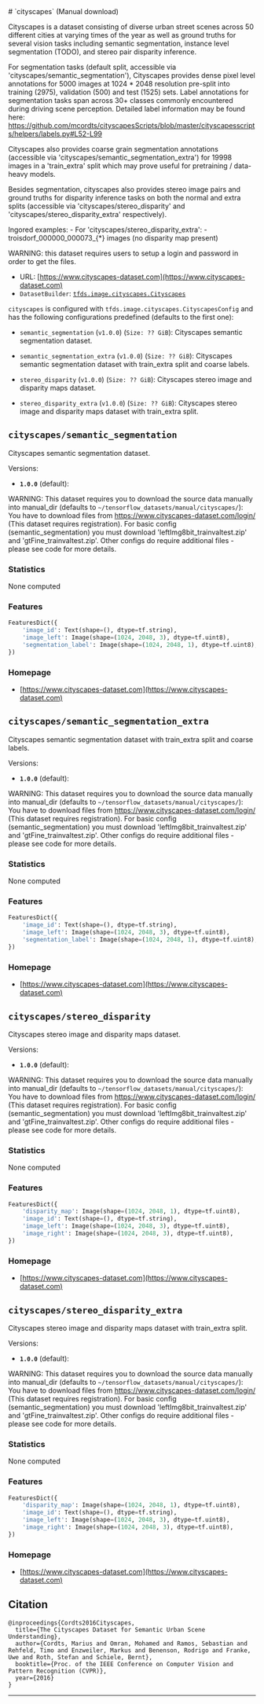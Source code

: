 <div itemscope itemtype="http://schema.org/Dataset">
  <div itemscope itemprop="includedInDataCatalog" itemtype="http://schema.org/DataCatalog">
    <meta itemprop="name" content="TensorFlow Datasets" />
  </div>
  <meta itemprop="name" content="cityscapes" />
  <meta itemprop="description" content="Cityscapes is a dataset consisting of diverse urban street scenes across 50 different cities&#10;  at varying times of the year as well as ground truths for several vision tasks including&#10;  semantic segmentation, instance level segmentation (TODO), and stereo pair disparity inference.&#10;&#10;&#10;  For segmentation tasks (default split, accessible via &#x27;cityscapes/semantic_segmentation&#x27;), Cityscapes provides&#10;  dense pixel level annotations for 5000 images at 1024 * 2048 resolution pre-split into training (2975),&#10;  validation (500) and test (1525) sets. Label annotations for segmentation tasks span across 30+ classes&#10;  commonly encountered during driving scene perception. Detailed label information may be found here:&#10;  https://github.com/mcordts/cityscapesScripts/blob/master/cityscapesscripts/helpers/labels.py#L52-L99&#10;&#10;  Cityscapes also provides coarse grain segmentation annotations (accessible via &#x27;cityscapes/semantic_segmentation_extra&#x27;)&#10;  for 19998 images in a &#x27;train_extra&#x27; split which may prove useful for pretraining / data-heavy models.&#10;&#10;&#10;  Besides segmentation, cityscapes also provides stereo image pairs and ground truths for disparity inference&#10;  tasks on both the normal and extra splits (accessible via &#x27;cityscapes/stereo_disparity&#x27; and&#10;  &#x27;cityscapes/stereo_disparity_extra&#x27; respectively).&#10;&#10;  Ingored examples:&#10;  - For &#x27;cityscapes/stereo_disparity_extra&#x27;:&#10;    - troisdorf_000000_000073_{*} images (no disparity map present)&#10;&#10;  WARNING: this dataset requires users to setup a login and password in order to get the files.&#10;&#10;&#10;To use this dataset:&#10;&#10;```python&#10;import tensorflow_datasets as tfds&#10;&#10;ds = tfds.load(&#x27;cityscapes&#x27;, split=&#x27;train&#x27;)&#10;for ex in ds.take(4):&#10;  print(ex)&#10;```&#10;&#10;See [the guide](https://www.tensorflow.org/datasets/overview) for more&#10;informations on [tensorflow_datasets](https://www.tensorflow.org/datasets).&#10;&#10;" />
  <meta itemprop="url" content="https://www.tensorflow.org/datasets/catalog/cityscapes" />
  <meta itemprop="sameAs" content="https://www.cityscapes-dataset.com" />
  <meta itemprop="citation" content="@inproceedings{Cordts2016Cityscapes,&#10;  title={The Cityscapes Dataset for Semantic Urban Scene Understanding},&#10;  author={Cordts, Marius and Omran, Mohamed and Ramos, Sebastian and Rehfeld, Timo and Enzweiler, Markus and Benenson, Rodrigo and Franke, Uwe and Roth, Stefan and Schiele, Bernt},&#10;  booktitle={Proc. of the IEEE Conference on Computer Vision and Pattern Recognition (CVPR)},&#10;  year={2016}&#10;}&#10;" />
</div>
# `cityscapes` (Manual download)

Cityscapes is a dataset consisting of diverse urban street scenes across 50
different cities at varying times of the year as well as ground truths for
several vision tasks including semantic segmentation, instance level
segmentation (TODO), and stereo pair disparity inference.

For segmentation tasks (default split, accessible via
'cityscapes/semantic_segmentation'), Cityscapes provides dense pixel level
annotations for 5000 images at 1024 * 2048 resolution pre-split into training
(2975), validation (500) and test (1525) sets. Label annotations for
segmentation tasks span across 30+ classes commonly encountered during driving
scene perception. Detailed label information may be found here:
https://github.com/mcordts/cityscapesScripts/blob/master/cityscapesscripts/helpers/labels.py#L52-L99

Cityscapes also provides coarse grain segmentation annotations (accessible via
'cityscapes/semantic_segmentation_extra') for 19998 images in a 'train_extra'
split which may prove useful for pretraining / data-heavy models.

Besides segmentation, cityscapes also provides stereo image pairs and ground
truths for disparity inference tasks on both the normal and extra splits
(accessible via 'cityscapes/stereo_disparity' and
'cityscapes/stereo_disparity_extra' respectively).

Ingored examples: - For 'cityscapes/stereo_disparity_extra': -
troisdorf_000000_000073_{*} images (no disparity map present)

WARNING: this dataset requires users to setup a login and password in order to
get the files.

*   URL:
    [https://www.cityscapes-dataset.com](https://www.cityscapes-dataset.com)
*   `DatasetBuilder`:
    [`tfds.image.cityscapes.Cityscapes`](https://github.com/tensorflow/datasets/tree/master/tensorflow_datasets/image/cityscapes.py)

`cityscapes` is configured with `tfds.image.cityscapes.CityscapesConfig` and has
the following configurations predefined (defaults to the first one):

*   `semantic_segmentation` (`v1.0.0`) (`Size: ?? GiB`): Cityscapes semantic
    segmentation dataset.

*   `semantic_segmentation_extra` (`v1.0.0`) (`Size: ?? GiB`): Cityscapes
    semantic segmentation dataset with train_extra split and coarse labels.

*   `stereo_disparity` (`v1.0.0`) (`Size: ?? GiB`): Cityscapes stereo image and
    disparity maps dataset.

*   `stereo_disparity_extra` (`v1.0.0`) (`Size: ?? GiB`): Cityscapes stereo
    image and disparity maps dataset with train_extra split.

## `cityscapes/semantic_segmentation`
Cityscapes semantic segmentation dataset.

Versions:

*   **`1.0.0`** (default):

WARNING: This dataset requires you to download the source data manually into
manual_dir (defaults to `~/tensorflow_datasets/manual/cityscapes/`): You have to
download files from https://www.cityscapes-dataset.com/login/ (This dataset
requires registration). For basic config (semantic_segmentation) you must
download 'leftImg8bit_trainvaltest.zip' and 'gtFine_trainvaltest.zip'. Other
configs do require additional files - please see code for more details.

### Statistics
None computed

### Features
```python
FeaturesDict({
    'image_id': Text(shape=(), dtype=tf.string),
    'image_left': Image(shape=(1024, 2048, 3), dtype=tf.uint8),
    'segmentation_label': Image(shape=(1024, 2048, 1), dtype=tf.uint8),
})
```

### Homepage

*   [https://www.cityscapes-dataset.com](https://www.cityscapes-dataset.com)

## `cityscapes/semantic_segmentation_extra`

Cityscapes semantic segmentation dataset with train_extra split and coarse
labels.

Versions:

*   **`1.0.0`** (default):

WARNING: This dataset requires you to download the source data manually into
manual_dir (defaults to `~/tensorflow_datasets/manual/cityscapes/`): You have to
download files from https://www.cityscapes-dataset.com/login/ (This dataset
requires registration). For basic config (semantic_segmentation) you must
download 'leftImg8bit_trainvaltest.zip' and 'gtFine_trainvaltest.zip'. Other
configs do require additional files - please see code for more details.

### Statistics
None computed

### Features
```python
FeaturesDict({
    'image_id': Text(shape=(), dtype=tf.string),
    'image_left': Image(shape=(1024, 2048, 3), dtype=tf.uint8),
    'segmentation_label': Image(shape=(1024, 2048, 1), dtype=tf.uint8),
})
```

### Homepage

*   [https://www.cityscapes-dataset.com](https://www.cityscapes-dataset.com)

## `cityscapes/stereo_disparity`
Cityscapes stereo image and disparity maps dataset.

Versions:

*   **`1.0.0`** (default):

WARNING: This dataset requires you to download the source data manually into
manual_dir (defaults to `~/tensorflow_datasets/manual/cityscapes/`): You have to
download files from https://www.cityscapes-dataset.com/login/ (This dataset
requires registration). For basic config (semantic_segmentation) you must
download 'leftImg8bit_trainvaltest.zip' and 'gtFine_trainvaltest.zip'. Other
configs do require additional files - please see code for more details.

### Statistics
None computed

### Features
```python
FeaturesDict({
    'disparity_map': Image(shape=(1024, 2048, 1), dtype=tf.uint8),
    'image_id': Text(shape=(), dtype=tf.string),
    'image_left': Image(shape=(1024, 2048, 3), dtype=tf.uint8),
    'image_right': Image(shape=(1024, 2048, 3), dtype=tf.uint8),
})
```

### Homepage

*   [https://www.cityscapes-dataset.com](https://www.cityscapes-dataset.com)

## `cityscapes/stereo_disparity_extra`
Cityscapes stereo image and disparity maps dataset with train_extra split.

Versions:

*   **`1.0.0`** (default):

WARNING: This dataset requires you to download the source data manually into
manual_dir (defaults to `~/tensorflow_datasets/manual/cityscapes/`): You have to
download files from https://www.cityscapes-dataset.com/login/ (This dataset
requires registration). For basic config (semantic_segmentation) you must
download 'leftImg8bit_trainvaltest.zip' and 'gtFine_trainvaltest.zip'. Other
configs do require additional files - please see code for more details.

### Statistics
None computed

### Features
```python
FeaturesDict({
    'disparity_map': Image(shape=(1024, 2048, 1), dtype=tf.uint8),
    'image_id': Text(shape=(), dtype=tf.string),
    'image_left': Image(shape=(1024, 2048, 3), dtype=tf.uint8),
    'image_right': Image(shape=(1024, 2048, 3), dtype=tf.uint8),
})
```

### Homepage

*   [https://www.cityscapes-dataset.com](https://www.cityscapes-dataset.com)

## Citation
```
@inproceedings{Cordts2016Cityscapes,
  title={The Cityscapes Dataset for Semantic Urban Scene Understanding},
  author={Cordts, Marius and Omran, Mohamed and Ramos, Sebastian and Rehfeld, Timo and Enzweiler, Markus and Benenson, Rodrigo and Franke, Uwe and Roth, Stefan and Schiele, Bernt},
  booktitle={Proc. of the IEEE Conference on Computer Vision and Pattern Recognition (CVPR)},
  year={2016}
}
```

--------------------------------------------------------------------------------
